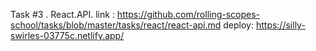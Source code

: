 Task #3 . React.API.
link : https://github.com/rolling-scopes-school/tasks/blob/master/tasks/react/react-api.md
deploy: https://silly-swirles-03775c.netlify.app/
